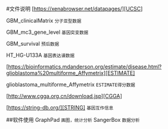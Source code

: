 #文件说明
[https://xenabrowser.net/datapages/][UCSC]

GBM_clinicalMatrix `分子亚型数据` 

GBM_mc3_gene_level `基因突变数据` 

GBM_survival `预后数据` 

HT_HG-U133A `基因表达谱数据` 

[https://bioinformatics.mdanderson.org/estimate/disease.html?glioblastoma%20multiforme_Affymetrix][ESTIMATE] 

glioblastoma_multiforme_Affymetrix `ESTIMATE得分数据`

[http://www.cgga.org.cn/download.jsp][CGGA]

[https://string-db.org/][STRING] `基因互作信息`

##软件使用
GraphPad `画图，统计分析`
SangerBox `数据分析`


[UCSC]: https://xenabrowser.net/datapages/

[ESTIMATE]: https://bioinformatics.mdanderson.org/estimate/disease.html?glioblastoma%20multiforme_Affymetrix

[CGGA]: http://www.cgga.org.cn/download.jsp

[STRING]: https://string-db.org/